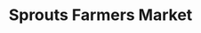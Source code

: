 ---
title: "Sprouts Farmers Market"
url: /tampa/sprouts-farmers-market-north-dale-mabry-highway/
shop: supermarket
---